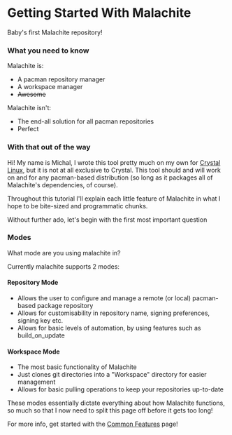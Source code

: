 # Getting Started With Malachite
Baby's first Malachite repository!

### What you need to know

Malachite is:
- A pacman repository manager
- A workspace manager
- ~~Awesome~~

Malachite isn't:
- The end-all solution for all pacman repositories
- Perfect


### With that out of the way

Hi! My name is Michal, I wrote this tool pretty much on my own for [Crystal Linux](https://getcryst.al),
but it is not at all exclusive to Crystal. This tool should and will work on and for any pacman-based
distribution (so long as it packages all of Malachite's dependencies, of course).

Throughout this tutorial I'll explain each little feature of Malachite in what I hope to be bite-sized and
programmatic chunks.

Without further ado, let's begin with the first most important question


### Modes

What mode are you using malachite in?

Currently malachite supports 2 modes:

#### Repository Mode
- Allows the user to configure and manage a remote (or local) pacman-based package repository
- Allows for customisability in repository name, signing preferences, signing key etc.
- Allows for basic levels of automation, by using features such as build_on_update

#### Workspace Mode
- The most basic functionality of Malachite
- Just clones git directories into a "Workspace" directory for easier management
- Allows for basic pulling operations to keep your repositories up-to-date

These modes essentially dictate everything about how Malachite functions, so much so that I now need to
split this page off before it gets too long!

For more info, get started with the [Common Features](COMMON_FEATURES.md) page!